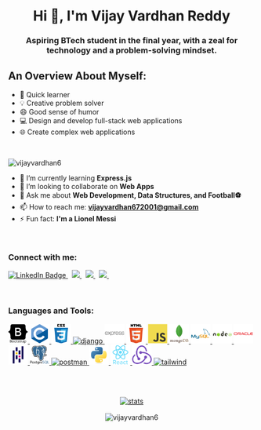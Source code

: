 <h1 align="center">Hi 👋, I'm Vijay Vardhan Reddy</h1>
<h3 align="center">Aspiring BTech student in the final year, with a zeal for technology and a problem-solving mindset.</h3>

## An Overview About Myself:
- 🚀 Quick learner
- 💡 Creative problem solver
- 😄 Good sense of humor
- 💻 Design and develop full-stack web applications
- 🌐 Create complex web applications
<br>

<p align="left">
  <img src="https://komarev.com/ghpvc/?username=vijayvardhan6&label=Profile%20views&color=0e75b6&style=flat" alt="vijayvardhan6" />
</p>

- 🌱 I’m currently learning **Express.js**
- 👯 I’m looking to collaborate on **Web Apps**
- 💬 Ask me about **Web Development, Data Structures, and Football⚽**
- 📫 How to reach me: **vijayvardhan672001@gmail.com**
- ⚡ Fun fact: **I'm a Lionel Messi**
<br>

<h3 align="left">Connect with me:</h3>
<p>
  <a href="https://www.linkedin.com/in/vijay-vardhan-reddy/">
    <img src="https://img.shields.io/badge/-@vijayvardhan6-0077B5?style=flat-square&amp;labelColor=0077B5&amp;logo=LinkedIn&amp;link=https://www.linkedin.com/in/vijay-vardhan-reddy/" alt="LinkedIn Badge">
  </a>&nbsp;
  <a href="mailto:vijayvardhan672001@gmail.com">
    <img src="https://img.shields.io/badge/-vijayvardhan672001@gmail.com-D14836?style=flat-square&amp;logo=gmail&amp;logoColor=white">
  </a>&nbsp;
  <a href="https://instagram.com/vijay_vicky_6">
    <img src="https://img.shields.io/badge/-@vijay_vicky_6-E4405F?style=flat-square&amp;logo=instagram&amp;logoColor=white">
  </a>&nbsp;
  <a href="https://twitter.com/vijay_vardhan_6">
    <img src="https://img.shields.io/badge/-@vijay_vardhan_6-1DA1F2?style=flat-square&amp;logo=twitter&amp;logoColor=white">
  </a>&nbsp;
</p>
<br>

<h3 align="left">Languages and Tools:</h3>
<p align="left">
  <a href="https://getbootstrap.com" target="_blank" rel="noreferrer"> <img src="https://raw.githubusercontent.com/devicons/devicon/master/icons/bootstrap/bootstrap-plain-wordmark.svg" alt="bootstrap" width="40" height="40"/> </a> <a href="https://www.cprogramming.com/" target="_blank" rel="noreferrer"> <img src="https://raw.githubusercontent.com/devicons/devicon/master/icons/c/c-original.svg" alt="c" width="40" height="40"/> </a> <a href="https://www.w3schools.com/css/" target="_blank" rel="noreferrer"> <img src="https://raw.githubusercontent.com/devicons/devicon/master/icons/css3/css3-original-wordmark.svg" alt="css3" width="40" height="40"/> </a> <a href="https://www.djangoproject.com/" target="_blank" rel="noreferrer"> <img src="https://cdn.worldvectorlogo.com/logos/django.svg" alt="django" width="40" height="40"/> </a> <a href="https://expressjs.com" target="_blank" rel="noreferrer"> <img src="https://raw.githubusercontent.com/devicons/devicon/master/icons/express/express-original-wordmark.svg" alt="express" width="40" height="40"/> </a> <a href="https://www.w3.org/html/" target="_blank" rel="noreferrer"> <img src="https://raw.githubusercontent.com/devicons/devicon/master/icons/html5/html5-original-wordmark.svg" alt="html5" width="40" height="40"/> </a> <a href="https://developer.mozilla.org/en-US/docs/Web/JavaScript" target="_blank" rel="noreferrer"> <img src="https://raw.githubusercontent.com/devicons/devicon/master/icons/javascript/javascript-original.svg" alt="javascript" width="40" height="40"/> </a> <a href="https://www.mongodb.com/" target="_blank" rel="noreferrer"> <img src="https://raw.githubusercontent.com/devicons/devicon/master/icons/mongodb/mongodb-original-wordmark.svg" alt="mongodb" width="40" height="40"/> </a> <a href="https://www.mysql.com/" target="_blank" rel="noreferrer"> <img src="https://raw.githubusercontent.com/devicons/devicon/master/icons/mysql/mysql-original-wordmark.svg" alt="mysql" width="40" height="40"/> </a> <a href="https://nodejs.org" target="_blank" rel="noreferrer"> <img src="https://raw.githubusercontent.com/devicons/devicon/master/icons/nodejs/nodejs-original-wordmark.svg" alt="nodejs" width="40" height="40"/> </a> <a href="https://www.oracle.com/" target="_blank" rel="noreferrer"> <img src="https://raw.githubusercontent.com/devicons/devicon/master/icons/oracle/oracle-original.svg" alt="oracle" width="40" height="40"/> </a> <a href="https://pandas.pydata.org/" target="_blank" rel="noreferrer"> <img src="https://raw.githubusercontent.com/devicons/devicon/2ae2a900d2f041da66e950e4d48052658d850630/icons/pandas/pandas-original.svg" alt="pandas" width="40" height="40"/> </a> <a href="https://www.postgresql.org" target="_blank" rel="noreferrer"> <img src="https://raw.githubusercontent.com/devicons/devicon/master/icons/postgresql/postgresql-original-wordmark.svg" alt="postgresql" width="40" height="40"/> </a> <a href="https://postman.com" target="_blank" rel="noreferrer"> <img src="https://www.vectorlogo.zone/logos/getpostman/getpostman-icon.svg" alt="postman" width="40" height="40"/> </a> <a href="https://www.python.org" target="_blank" rel="noreferrer"> <img src="https://raw.githubusercontent.com/devicons/devicon/master/icons/python/python-original.svg" alt="python" width="40" height="40"/> </a> <a href="https://reactjs.org/" target="_blank" rel="noreferrer"> <img src="https://raw.githubusercontent.com/devicons/devicon/master/icons/react/react-original-wordmark.svg" alt="react" width="40" height="40"/> </a> <a href="https://redux.js.org" target="_blank" rel="noreferrer"> <img src="https://raw.githubusercontent.com/devicons/devicon/master/icons/redux/redux-original.svg" alt="redux" width="40" height="40"/> </a> <a href="https://tailwindcss.com/" target="_blank" rel="noreferrer"> <img src="https://www.vectorlogo.zone/logos/tailwindcss/tailwindcss-icon.svg" alt="tailwind" width="40" height="40"/> </a> 
</p>
<br>
<br>

<p align="center">
  <a href="https://github.com/vijayvardhan6">
    <img align="center" src="https://github-readme-streak-stats.herokuapp.com/?user=vijayvardhan6&theme=dracula" alt="stats" />
  </a>
</p>

<p align="center">
  <img align="center" src="https://github-readme-stats-sigma-five.vercel.app/api?username=vijayvardhan6&show_icons=true&locale=en" alt="vijayvardhan6" />
</p>
